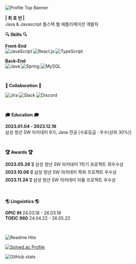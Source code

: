 
![Profile Top Banner](https://capsule-render.vercel.app/api?type=waving&color=FC7323&height=240&section=header&text=Hyobin%20Choe&fontAlign=20&fontAlignY=35&fontSize=40&fontColor=ffffff&desc=AtomicLiquors&descAlign=14&descAlignY=50)

**| 최 효 빈 |**  
Java & Javascript 풀스택 웹 애플리케이션 개발자
<br>
<p><b>🔍 Skills 🔍</b></p>

**Front-End**  
![JavaScript](https://img.shields.io/badge/Javascript-ffb13b?style=for-the-badge&logo=javascript&logoColor=222)
![React.js](https://img.shields.io/badge/React.js-%2320232a.svg?style=for-the-badge&logo=react&logoColor=%2361DAFB)
![TypeScript](https://shields.io/badge/TypeScript-3178C6?style=for-the-badge&logo=TypeScript&logoColor=FFF)
  
**Back-End**  
![Java](https://img.shields.io/badge/java-%23ED8B00.svg?style=for-the-badge&logo=openjdk&logoColor=white)
![Spring](https://img.shields.io/badge/spring-%236DB33F.svg?style=for-the-badge&logo=spring&logoColor=white)
![MySQL](https://img.shields.io/badge/mysql-4479A1?style=for-the-badge&logo=mysql&logoColor=white)


<br>

<b>🤝
 Collaboration 🤝
</b>

![Jira](https://img.shields.io/badge/Jira-0052CC?style=for-the-badge&logo=Jira&logoColor=white)
![Slack](https://img.shields.io/badge/Slack-4A154B?style=for-the-badge&logo=slack&logoColor=white)
![Discord](https://img.shields.io/badge/Discord-7289DA?style=for-the-badge&logo=discord&logoColor=white)

<br>
<p>
<b>🎓 Education 🎓</b>
  </p>

**2023.01.04 - 2023.12.16**  
삼성 청년 SW 아카데미 9기, Java 전공 [수료등급 : 우수(상위 30%)]

<br>
<p>
  <b>🏆 Awards 🏆</b>  
</p>

**2023.05.26**  🎖️ 삼성 청년 SW 아카데미 1학기 프로젝트 최우수상  
**2023.10.06**  🎖️ 삼성 청년 SW 아카데미 특화 프로젝트 우수상  
**2023.11.24**  🎖️ 삼성 청년 SW 아카데미 자율 프로젝트 우수상

<!--
<img src="/logo/ringo.png" height="30"/>
<img src="/logo/ontheblock.png" height="30"/>
<img src="/logo/senabo.png" height="30"/>
-->
<br>
<p>
  <b>🌎 Linguistics 🌎</b> 
</p>

**OPIC IH** 24.03.18 - 26.03.18  
**TOEIC 960** 24.04.22 - 26.05.22 

<br>

![Readme Hits](https://hits.seeyoufarm.com/api/count/incr/badge.svg?url=https%3A%2F%2Fgithub.com%2Fksy90101%2Fhit-counter)

[![Solved.ac Profile](http://mazassumnida.wtf/api/v2/generate_badge?boj=gyqls234)](https://solved.ac/gyqls234/)

![GitHub stats](https://github-readme-stats.vercel.app/api/top-langs/?username=AtomicLiquors&layout=donut&theme=gruvbox_light)
